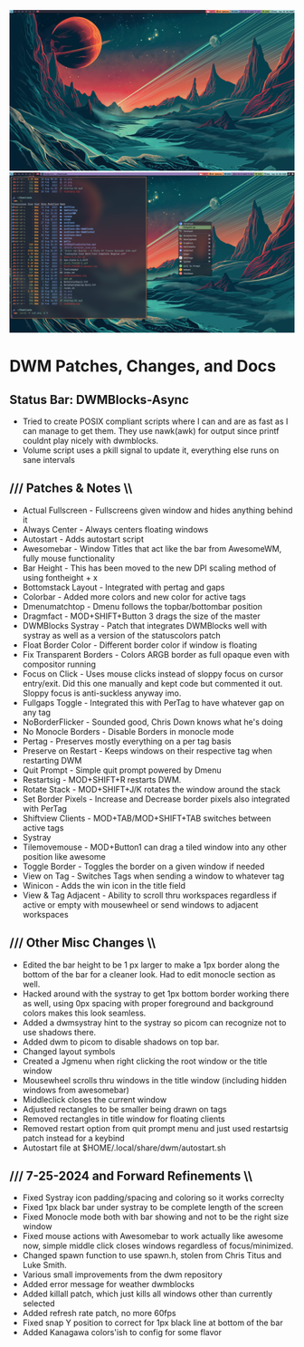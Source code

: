 ![screen1](ss.png)
![screen2](ss2.png)

# DWM Patches, Changes, and Docs

## Status Bar: DWMBlocks-Async
- Tried to create POSIX compliant scripts where I can and are as fast as I can manage to get them.  They use nawk(awk) for output since printf couldnt play nicely with dwmblocks.
- Volume script uses a pkill signal to update it, everything else runs on sane intervals

## /// Patches & Notes \\\
 - Actual Fullscreen - Fullscreens given window and hides anything behind it
 - Always Center - Always centers floating windows
 - Autostart - Adds autostart script
 - Awesomebar - Window Titles that act like the bar from AwesomeWM, fully mouse functionality
 - Bar Height - This has been moved to the new DPI scaling method of using fontheight + x
 - Bottomstack Layout - Integrated with pertag and gaps
 - Colorbar - Added more colors and new color for active tags
 - Dmenumatchtop - Dmenu follows the topbar/bottombar position
 - Dragmfact - MOD+SHIFT+Button 3 drags the size of the master
 - DWMBlocks Systray - Patch that integrates DWMBlocks well with systray as well as a version of the statuscolors patch
 - Float Border Color - Different border color if window is floating
 - Fix Transparent Borders - Colors ARGB border as full opaque even with compositor running
 - Focus on Click - Uses mouse clicks instead of sloppy focus on cursor entry/exit.  Did this one manually and kept code but commented it out. Sloppy focus is anti-suckless anyway imo.
 - Fullgaps Toggle - Integrated this with PerTag to have whatever gap on any tag
 - NoBorderFlicker - Sounded good, Chris Down knows what he's doing
 - No Monocle Borders - Disable Borders in monocle mode
 - Pertag - Preserves mostly everything on a per tag basis
 - Preserve on Restart - Keeps windows on their respective tag when restarting DWM
 - Quit Prompt - Simple quit prompt powered by Dmenu
 - Restartsig - MOD+SHIFT+R restarts DWM.
 - Rotate Stack - MOD+SHIFT+J/K rotates the window around the stack
 - Set Border Pixels - Increase and Decrease border pixels also integrated with PerTag
 - Shiftview Clients - MOD+TAB/MOD+SHIFT+TAB switches between active tags
 - Systray
 - Tilemovemouse - MOD+Button1 can drag a tiled window into any other position like awesome
 - Toggle Border - Toggles the border on a given window if needed
 - View on Tag - Switches Tags when sending a window to whatever tag
 - Winicon - Adds the win icon in the title field
 - View & Tag Adjacent - Ability to scroll thru workspaces regardless if active or empty with mousewheel or send windows to adjacent workspaces

## /// Other Misc Changes \\\
 - Edited the bar height to be 1 px larger to make a 1px border along the bottom of the bar for a cleaner look.  Had to edit monocle section as well.
 - Hacked around with the systray to get 1px bottom border working there as well, using 0px spacing with proper foreground and background colors makes this look seamless.
 - Added a dwmsystray hint to the systray so picom can recognize not to use shadows there.
 - Added dwm to picom to disable shadows on top bar.
 - Changed layout symbols
 - Created a Jgmenu when right clicking the root window or the title window
 - Mousewheel scrolls thru windows in the title window (including hidden windows from awesomebar)
 - Middleclick closes the current window
 - Adjusted rectangles to be smaller being drawn on tags
 - Removed rectangles in title window for floating clients
 - Removed restart option from quit prompt menu and just used restartsig patch instead for a keybind
 - Autostart file at $HOME/.local/share/dwm/autostart.sh

## /// 7-25-2024 and Forward Refinements \\\
 - Fixed Systray icon padding/spacing and coloring so it works correclty
 - Fixed 1px black bar under systray to be complete length of the screen
 - Fixed Monocle mode both with bar showing and not to be the right size window
 - Fixed mouse actions with Awesomebar to work actually like awesome now, simple middle click closes windows regardless of focus/minimized.
 - Changed spawn function to use spawn.h, stolen from Chris Titus and Luke Smith.
 - Various small improvements from the dwm repository
 - Added error message for weather dwmblocks
 - Added killall patch, which just kills all windows other than currently selected
 - Added refresh rate patch, no more 60fps
 - Fixed snap Y position to correct for 1px black line at bottom of the bar
 - Added Kanagawa colors'ish to config for some flavor
